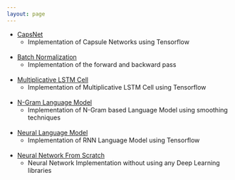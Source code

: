 ```yaml
---
layout: page
---
```


* [CapsNet](https://github.com/mmz33/CapsNet)
  * Implementation of Capsule Networks using Tensorflow
<br><br>
* [Batch Normalization](https://github.com/mmz33/NN-Utils/blob/master/batch_norm.py)
  * Implementation of the forward and backward pass
<br><br>
* [Multiplicative LSTM Cell](https://github.com/mmz33/RNN-Cells/blob/master/mlstm.py)
  * Implementation of Multiplicative LSTM Cell using Tensorflow
<br><br>
* [N-Gram Language Model](https://github.com/mmz33/N-Gram-Language-Model)
  * Implementation of N-Gram based Language Model using smoothing techniques
<br><br>
* [Neural Language Model](https://github.com/mmz33/Neural-Language-Model)
  * Implementation of RNN Language Model using Tensorflow
<br><br>
* [Neural Network From Scratch](https://github.com/mmz33/NN-From-Scratch)
  * Neural Network Implementation without using any Deep Learning libraries
